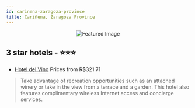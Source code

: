 ```yaml
---
id: carinena-zaragoza-province
title: Cariñena, Zaragoza Province
---
```


<center><img src="https://i.travelapi.com/hotels/3000000/2700000/2690100/2690079/49affb8e_z.jpg" alt="Featured Image" /></center>


##  3 star hotels - ⭐️⭐️⭐️

-    [Hotel del Vino](https://us.hurb.com/hotels/carinena/hotel-del-vino-JNP-JP063554?cmp=18055) Prices from R$321.71
   > Take advantage of recreation opportunities such as an attached winery or take in the view from a terrace and a garden. This hotel also features complimentary wireless Internet access and concierge services.
